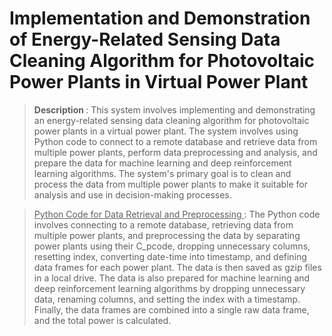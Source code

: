 # Implementation and Demonstration of Energy-Related Sensing Data Cleaning Algorithm for Photovoltaic Power Plants in Virtual Power Plant

> <b> Description </b> : 
This system involves implementing and demonstrating an energy-related sensing data cleaning algorithm for photovoltaic power plants in a virtual power plant. The system involves using Python code to connect to a remote database and retrieve data from multiple power plants, perform data preprocessing and analysis, and prepare the data for machine learning and deep reinforcement learning algorithms. The system's primary goal is to clean and process the data from multiple power plants to make it suitable for analysis and use in decision-making processes.


> <u> Python Code for Data Retrieval and Preprocessing </u> : 
The Python code involves connecting to a remote database, retrieving data from multiple power plants, and preprocessing the data by separating power plants using their C_pcode, dropping unnecessary columns, resetting index, converting date-time into timestamp, and defining data frames for each power plant. The data is then saved as gzip files in a local drive. The data is also prepared for machine learning and deep reinforcement learning algorithms by dropping unnecessary data, renaming columns, and setting the index with a timestamp. Finally, the data frames are combined into a single raw data frame, and the total power is calculated.
